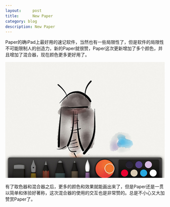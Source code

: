 ```yaml
---
layout:     post
title:      New Paper
category: blog
description: New Paper
---
```

Paper的确iPad上最好用的速记软件，当然也有一些局限性了，但是软件的局限性不可能限制人的创造力，新的Paper就很赞，Paper这次更新增加了多个颜色，并且增加了混合器，现在颜色更多更好用了。

![Paper1](/images/2012/new_paper.jpg)

有了取色器和混合器之后，更多的颜色和效果就能画出来了，但是Paper还是一贯以简单和体验好著称，这次混合器的使用的交互也是非常赞的。总是不小心又大加赞赏Paper了。